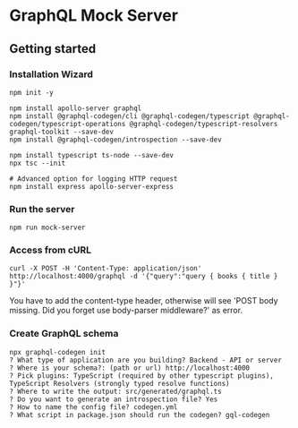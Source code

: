 # GraphQL Mock Server

## Getting started
### Installation Wizard
```
npm init -y

npm install apollo-server graphql
npm install @graphql-codegen/cli @graphql-codegen/typescript @graphql-codegen/typescript-operations @graphql-codegen/typescript-resolvers graphql-toolkit --save-dev
npm install @graphql-codegen/introspection --save-dev

npm install typescript ts-node --save-dev
npx tsc --init

# Advanced option for logging HTTP request
npm install express apollo-server-express
```

### Run the server
```
npm run mock-server
```

### Access from cURL
```
curl -X POST -H 'Content-Type: application/json' http://localhost:4000/graphql -d '{"query":"query { books { title } }"}'
```
You have to add the content-type header, otherwise will see 'POST body missing. Did you forget use body-parser middleware?' as error.

### Create GraphQL schema
```
npx graphql-codegen init
? What type of application are you building? Backend - API or server
? Where is your schema?: (path or url) http://localhost:4000
? Pick plugins: TypeScript (required by other typescript plugins), TypeScript Resolvers (strongly typed resolve functions)
? Where to write the output: src/generated/graphql.ts
? Do you want to generate an introspection file? Yes
? How to name the config file? codegen.yml
? What script in package.json should run the codegen? gql-codegen
```